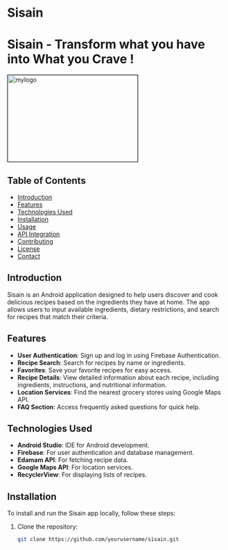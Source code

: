 # Sisain 
# Sisain - Transform what you have into What you Crave !

<img src="https://ibb.co.com/L1567Dh" alt="mylogo" width="300" height="200" style="border: 1px solid #000;">

## Table of Contents
- [Introduction](#introduction)
- [Features](#features)
- [Technologies Used](#technologies-used)
- [Installation](#installation)
- [Usage](#usage)
- [API Integration](#api-integration)
- [Contributing](#contributing)
- [License](#license)
- [Contact](#contact)

## Introduction
Sisain is an Android application designed to help users discover and cook delicious recipes based on the ingredients they have at home. The app allows users to input available ingredients, dietary restrictions, and search for recipes that match their criteria.

## Features
- **User Authentication**: Sign up and log in using Firebase Authentication.
- **Recipe Search**: Search for recipes by name or ingredients.
- **Favorites**: Save your favorite recipes for easy access.
- **Recipe Details**: View detailed information about each recipe, including ingredients, instructions, and nutritional information.
- **Location Services**: Find the nearest grocery stores using Google Maps API.
- **FAQ Section**: Access frequently asked questions for quick help.

## Technologies Used
- **Android Studio**: IDE for Android development.
- **Firebase**: For user authentication and database management.
- **Edamam API**: For fetching recipe data.
- **Google Maps API**: For location services.
- **RecyclerView**: For displaying lists of recipes.

## Installation
To install and run the Sisain app locally, follow these steps:

1. Clone the repository:
   ```bash
   git clone https://github.com/yourusername/sisain.git
